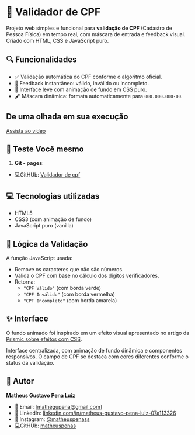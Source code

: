 # 📄 Validador de CPF

Projeto web simples e funcional para **validação de CPF** (Cadastro de Pessoa Física) em tempo real, com máscara de entrada e feedback visual. Criado com HTML, CSS e JavaScript puro.

## 🔍 Funcionalidades

- ✅ Validação automática do CPF conforme o algoritmo oficial.
- 🧠 Feedback instantâneo: válido, inválido ou incompleto.
- 🎨 Interface leve com animação de fundo em CSS puro.
- 🖋️ Máscara dinâmica: formata automaticamente para `000.000.000-00`.

## De uma olhada em sua execução

[Assista ao vídeo](/video/cpf.mp4)

## 🚀 Teste Você mesmo

1. **Git - pages**:

- 💻GitHUb: [Validador de cpf](https://matheuspenas.github.io/Projeto-Valida-CPF/)

## 💻 Tecnologias utilizadas

- HTML5
- CSS3 (com animação de fundo)
- JavaScript puro (vanilla)

## 🧠 Lógica da Validação

A função JavaScript usada:

- Remove os caracteres que não são números.
- Valida o CPF com base no cálculo dos dígitos verificadores.
- Retorna:
  - `"CPF Válido"` (com borda verde)
  - `"CPF Inválido"` (com borda vermelha)
  - `"CPF Incompleto"` (com borda amarela)

## ✨ Interface

O fundo animado foi inspirado em um efeito visual apresentado no artigo da [Prismic sobre efeitos com CSS](https://prismic.io/blog/css-background-effects).

Interface centralizada, com animação de fundo dinâmica e componentes responsivos. O campo de CPF se destaca com cores diferentes conforme o status da validação.

## 👤 Autor

**Matheus Gustavo Pena Luiz**

- 📧 Email: [mathegupena@gmail.com]
- 💼 LinkedIn: [linkedin.com/in/matheus-gustavo-pena-luiz-07a113326](https://www.linkedin.com/in/matheus-gustavo-pena-luiz-07a113326/)
- 📸 Instagram: [@matheuspenass](https://www.instagram.com/matheuspenass/)
- 💻GitHUb: [matheuspenas](https://github.com/Matheuspenas)
